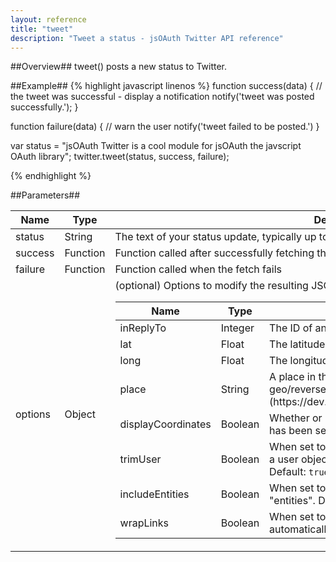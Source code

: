 ```yaml
---
layout: reference
title: "tweet"
description: "Tweet a status - jsOAuth Twitter API reference"
---
```


##Overview##
tweet() posts a new status to Twitter.

##Example##
{% highlight javascript linenos %}
function success(data)
{
    // the tweet was successful - display a notification
    notify('tweet was posted successfully.');
}

function failure(data)
{
    // warn the user
    notify('tweet failed to be posted.')
}

var status = "jsOAuth Twitter is a cool module for jsOAuth the javscript OAuth library";
twitter.tweet(status, success, failure);

{% endhighlight %}

##Parameters##
<table>
    <thead>
        <tr><th>Name</th><th>Type</th><th>Description</th></tr>
    </thead>
    <tbody>
        <tr><td class="name">status</td><td>String</td><td>The text of your status update, typically up to 140 characters.</td></tr>
        <tr><td class="name">success</td><td>Function</td><td>Function called after successfully fetching the timeline</td></tr>
        <tr><td class="name">failure</td><td>Function</td><td>Function called when the fetch fails</td></tr>
        <tr>
            <td class="name">options</td><td>Object</td>
            <td>
                (optional) Options to modify the resulting JSON response
                <table>
                    <thead>
                        <tr><th>Name</th><th>Type</th><th>Description</th></tr>
                    </thead>
                    <tbody>
                        <tr><td class="name">inReplyTo</td><td>Integer</td><td>The ID of an existing status that the update is in reply to.</td></tr>
                        <tr><td class="name">lat</td><td>Float</td><td>The latitude of the location this tweet refers to.</td></tr>
                        <tr><td class="name">long</td><td>Float</td><td>The longitude of the location this tweet refers to.</td></tr>
                        <tr><td class="name">place</td><td>String</td><td>A place in the world. These IDs can be retrieved from [GET geo/reverse_geocode](https://dev.twitter.com/docs/api/1/get/geo/reverse_geocode)</td></tr>
                        <tr><td class="name">displayCoordinates</td><td>Boolean</td><td>Whether or not to put a pin on the exact coordinates a tweet has been sent from.</td></tr>
                        <tr><td class="name">trimUser</td><td>Boolean</td><td>When set to <code>true</code>, each tweet returned in a timeline will include a user object including only the status authors numerical ID. Default: <code>true</code></td></tr>
                        <tr><td class="name">includeEntities</td><td>Boolean</td><td>When set to <code>true</code>, each tweet will include a node called "entities". Default <code>true</code></td></tr>
                        <tr><td class="name">wrapLinks</td><td>Boolean</td><td>When set to <code>true</code>, any valid URL found in the body will automatically be wrapped with the Twitter's t.co link wrapper</td></tr>
                    </tbody>
                </table>
            </td>
        </tr>
    </tbody>
</table>